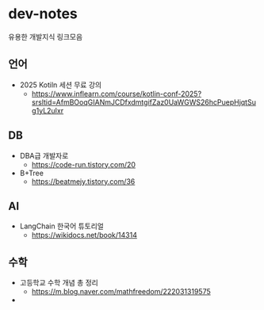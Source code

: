 # dev-notes
유용한 개발지식 링크모음

## 언어
* 2025 Kotiln 세션 무료 강의
  * https://www.inflearn.com/course/kotlin-conf-2025?srsltid=AfmBOoqGIANmJCDfxdmtgifZaz0UaWGWS26hcPuepHjqtSug1yL2uIxr

## DB
* DBA급 개발자로
  * https://code-run.tistory.com/20
* B+Tree
  * https://beatmejy.tistory.com/36

## AI
* LangChain 한국어 튜토리얼
  * https://wikidocs.net/book/14314


## 수학
* 고등학교 수학 개념 총 정리
  * https://m.blog.naver.com/mathfreedom/222031319575
* 
 

